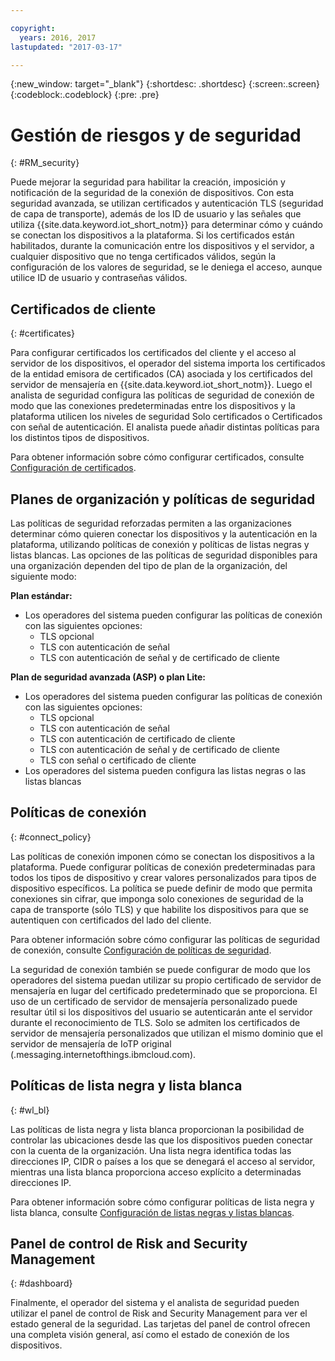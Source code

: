 ```yaml
---

copyright:
  years: 2016, 2017
lastupdated: "2017-03-17"

---
```


{:new_window: target="\_blank"}
{:shortdesc: .shortdesc}
{:screen:.screen}
{:codeblock:.codeblock}
{:pre: .pre}

# Gestión de riesgos y de seguridad
{: #RM_security}

Puede mejorar la seguridad para habilitar la creación, imposición y notificación de la seguridad de la conexión de dispositivos. Con esta seguridad avanzada, se utilizan certificados y autenticación TLS (seguridad de capa de transporte), además de los ID de usuario y las señales que utiliza {{site.data.keyword.iot_short_notm}} para determinar cómo y cuándo se conectan los dispositivos a la plataforma. Si los certificados están habilitados, durante la comunicación entre los dispositivos y el servidor, a cualquier dispositivo que no tenga certificados válidos, según la configuración de los valores de seguridad, se le deniega el acceso, aunque utilice ID de usuario y contraseñas válidos.

## Certificados de cliente
{: #certificates}

Para configurar certificados los certificados del cliente y el acceso al servidor de los dispositivos, el operador del sistema importa los certificados de la entidad emisora de certificados (CA) asociada y los certificados del servidor de mensajería en {{site.data.keyword.iot_short_notm}}. Luego el analista de seguridad configura las políticas de seguridad de conexión de modo que las conexiones predeterminadas entre los dispositivos y la plataforma utilicen los niveles de seguridad Solo certificados o Certificados con señal de autenticación. El analista puede añadir distintas políticas para los distintos tipos de dispositivos.

Para obtener información sobre cómo configurar certificados, consulte [Configuración de certificados](set_up_certificates.html).

## Planes de organización y políticas de seguridad
Las políticas de seguridad reforzadas permiten a las organizaciones determinar cómo quieren conectar los dispositivos y la autenticación en la plataforma, utilizando políticas de conexión y políticas de listas negras y listas blancas. Las opciones de las políticas de seguridad disponibles para una organización dependen del tipo de plan de la organización, del siguiente modo:

**Plan estándar:**
- Los operadores del sistema pueden configurar las políticas de conexión con las siguientes opciones:
    - TLS opcional 
    - TLS con autenticación de señal
    - TLS con autenticación de señal y de certificado de cliente

**Plan de seguridad avanzada (ASP) o plan Lite:** 
- Los operadores del sistema pueden configurar las políticas de conexión con las siguientes opciones:
    - TLS opcional 
    - TLS con autenticación de señal
    - TLS con autenticación de certificado de cliente
    - TLS con autenticación de señal y de certificado de cliente
    - TLS con señal o certificado de cliente
- Los operadores del sistema pueden configura las listas negras o las listas blancas

## Políticas de conexión
{: #connect_policy}

Las políticas de conexión imponen cómo se conectan los dispositivos a la plataforma. Puede configurar políticas de conexión predeterminadas para todos los tipos de dispositivo y crear valores personalizados para tipos de dispositivo específicos. La política se puede definir de modo que permita conexiones sin cifrar, que imponga solo conexiones de seguridad de la capa de transporte (sólo TLS) y que habilite los dispositivos para que se autentiquen con certificados del lado del cliente.

Para obtener información sobre cómo configurar las políticas de seguridad de conexión, consulte [Configuración de políticas de seguridad](set_up_policies.html).

La seguridad de conexión también se puede configurar de modo que los operadores del sistema puedan utilizar su propio certificado de servidor de mensajería en lugar del certificado predeterminado que se proporciona. El uso de un certificado de servidor de mensajería personalizado puede resultar útil si los dispositivos del usuario se autenticarán ante el servidor durante el reconocimiento de TLS. Solo se admiten los certificados de servidor de mensajería personalizados que utilizan el mismo dominio que el servidor de mensajería de IoTP original (<orgId>.messaging.internetofthings.ibmcloud.com).

## Políticas de lista negra y lista blanca
{: #wl_bl}

Las políticas de lista negra y lista blanca proporcionan la posibilidad de controlar las ubicaciones desde las que los dispositivos pueden conectar con la cuenta de la organización. Una lista negra identifica todas las direcciones IP, CIDR o países a los que se denegará el acceso al servidor, mientras una lista blanca proporciona acceso explícito a determinadas direcciones IP.

Para obtener información sobre cómo configurar políticas de lista negra y lista blanca, consulte [Configuración de listas negras y listas blancas](set_up_policies.html#config_black_white).

## Panel de control de Risk and Security Management
{: #dashboard}

Finalmente, el operador del sistema y el analista de seguridad pueden utilizar el panel de control de Risk and Security Management para ver el estado general de la seguridad. Las tarjetas del panel de control ofrecen una completa visión general, así como el estado de conexión de los dispositivos.
